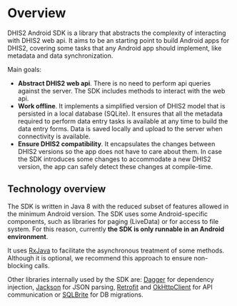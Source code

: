 # Overview

<!--DHIS2-SECTION-ID:overview-->

DHIS2 Android SDK is a library that abstracts the complexity of interacting with DHIS2 web api. It aims to be an starting point to build Android apps for DHIS2, covering some tasks that any Android app should implement, like metadata and data synchronization.

Main goals:

- **Abstract DHIS2 web api**. There is no need to perform api queries against the server. The SDK includes methods to interact with the web api.
- **Work offline**. It implements a simplified version of DHIS2 model that is persisted in a local database (SQLite). It ensures that all the metadata required to perform data entry tasks is available at any time to build the data entry forms. Data is saved locally and upload to the server when connectivity is available.
- **Ensure DHIS2 compatibility**. It encapsulates the changes between DHIS2 versions so the app does not have to care about them. In case the SDK introduces some changes to accommodate a new DHIS2 version, the app can safely detect these changes at compile-time.

## Technology overview

<!--DHIS2-SECTION-ID:technology_overview-->

The SDK is written in Java 8 with the reduced subset of features allowed in the minimum Android version. The SDK uses some Android-specific components, such as libraries for paging (LiveData) or for access to file system. For this reason, currently **the SDK is only runnable in an Android environment**.

It uses [RxJava](https://github.com/ReactiveX/RxJava) to facilitate the asynchronous treatment of some methods. Although it is optional, we recommend this approach to ensure non-blocking calls.

Other libraries internally used by the SDK are: [Dagger](https://github.com/google/dagger) for dependency injection, [Jackson](https://github.com/FasterXML/jackson) for JSON parsing, [Retrofit](https://square.github.io/retrofit/) and [OkHttpClient](https://square.github.io/okhttp/) for API communication or [SQLBrite](https://github.com/square/sqlbrite) for DB migrations.
